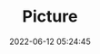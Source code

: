 ---
weight: 1
images:
- /images/edited/6.jpeg
title: Picture
date: 2022-06-12 05:24:45
tags: [luminarneo,work,ILCE-7M3,50.0]
---